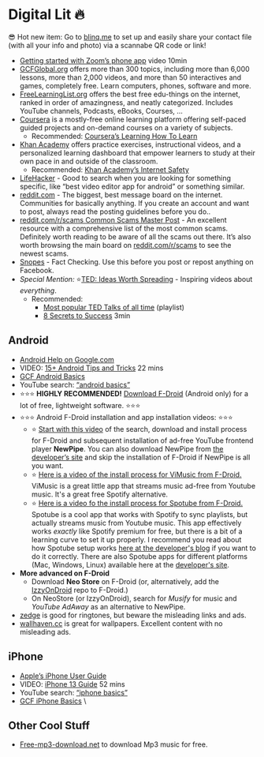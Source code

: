 # Digital Lit 🔥 

😎 Hot new item: Go to [blinq.me](https://blinq.me/) to set up and easily share your contact file (with all your info and photo) via a scannabe QR code or link!

* [Getting started with Zoom’s phone app](https://www.youtube.com/watch?v=sOJkfflN8O4) video 10min
* [GCFGlobal.org](https://edu.gcfglobal.org/en/topics/) offers more than 300 topics, including more than 6,000 lessons, more than 2,000 videos, and more than 50 interactives and games, completely free. Learn computers, phones, software and more.
* [FreeLearningList.org](https://freelearninglist.org/) offers the best free edu-things on the internet, ranked in order of amazingness, and neatly categorized. Includes YouTube channels, Podcasts, eBooks, Courses, ...
* [Coursera](https://www.coursera.org/) is a mostly-free online learning platform offering self-paced guided projects and on-demand courses on a variety of subjects. 
    * Recommended: [Coursera’s Learning How To Learn](https://www.coursera.org/learn/learning-how-to-learn)
* [Khan Academy](https://www.khanacademy.org/) offers practice exercises, instructional videos, and a personalized learning dashboard that empower learners to study at their own pace in and outside of the classroom. 
    * Recommended: [Khan Academy’s Internet Safety](https://www.khanacademy.org/college-careers-more/internet-safety)
* [LifeHacker](https://lifehacker.com/) - Good to search when you are looking for something specific, like “best video editor app for android” or something similar.
* [reddit.com](https://reddit.com) - The biggest, best message board on the internet. Communities for basically anything. If you create an account and want to post, always read the posting guidelines before you do..
* [reddit.com/r/scams Common Scams Master Post](https://www.reddit.com/r/Scams/comments/n00o17/rscams_common_scam_master_post/) - An excellent resource with a comprehensive list of the most common scams. Definitely worth reading to be aware of all the scams out there. It’s also worth browsing the main board on [reddit.com/r/scams](https://reddit.com/r/scams) to see the newest scams.
* [Snopes](www.snopes.com) - Fact Checking. Use this before you post or repost anything on Facebook.
* _Special Mention:_ ⭐[TED: Ideas Worth Spreading](https://www.ted.com/) - Inspiring videos about _everything_.
    * Recommended: 
        * [Most popular TED Talks of all time](https://www.ted.com/playlists/171/the_most_popular_talks_of_all) (playlist)
        * [8 Secrets to Success](https://www.ted.com/talks/richard_st_john_8_secrets_of_success?referrer=playlist-short_talks_to_watch_during_yo&autoplay=true) 3min
## Android
  * [Android Help on Google.com](https://support.google.com/android)
  * VIDEO: [15+ Android Tips and Tricks](https://www.youtube.com/watch?v=aYV0ZPvPaCM) 22 mins
  * [GCF Android Basics](https://edu.gcfglobal.org/en/androidbasics/)
  * YouTube search: [“android basics”](https://www.youtube.com/results?search_query=android+basics)
  * ⭐⭐⭐ **HIGHLY RECOMMENDED!** [Download F-Droid](https://f-droid.org/F-Droid.apk) (Android only) for a lot of free, lightweight software. ⭐⭐⭐
  * ⭐⭐⭐ Android F-Droid installation and app installation videos: ⭐⭐⭐
      * ⭐ [Start with this video](https://drive.google.com/file/d/1A0tEUQvFvqmbw_Ha5BrGJtG69ScWqfX5/view?usp=share_link) of the search, download and install process for F-Droid and subsequent installation of ad-free YouTube frontend player **NewPipe**. You can also download NewPipe from [the developer’s site](https://newpipe.net/) and skip the installation of F-Droid if NewPipe is all you want.
      * ⭐ [Here is a video of the install process for ViMusic from F-Droid.](https://drive.google.com/file/d/1AKR-QFg94Z03dK0NQo7eBlwWgbt-Zrr4/view?usp=share_link) ViMusic is a great little app that streams music ad-free from Youtube music. It's a great free Spotify alternative.
      * ⭐ [Here is a video fo the install process for Spotube from F-Droid.](https://drive.google.com/file/d/1AJBzPx_q4y1pg1Fih1PJAVafkulJs9gU/view?usp=share_link) Spotube is a cool app that works with Spotify to sync playlists, but actually streams music from Youtube music. This app effectively works *exactly* like Spotify premium for free, but there is a bit of a learning curve to set it up properly. I recommend you read about how Spotube setup works [here at the developer's blog](https://spotube.netlify.app/blog/getting-started-with-spotube) if you want to do it correctly. There are also Spotube apps for different platforms (Mac, Windows, Linux) available here at the [developer's site](https://spotube.netlify.app/).
  * **More advanced on F-Droid**
      * Download **Neo Store** on F-Droid (or, alternatively, add the [IzzyOnDroid](https://apt.izzysoft.de/fdroid/) repo to F-Droid.)
      * On NeoStore (or IzzyOnDroid), search for *Musify* for music and *YouTube AdAway* as an alternative to NewPipe.
  * [zedge](https://www.zedge.net/ringtones-and-wallpapers) is good for ringtones, but beware the misleading links and ads.
  * [wallhaven.cc](https://wallhaven.cc/) is great for wallpapers. Excellent content with no misleading ads.
## iPhone
  * [Apple’s iPhone User Guide](https://support.apple.com/guide/iphone/welcome/ios)
  * VIDEO: [iPhone 13 Guide](https://www.youtube.com/watch?v=lEKfxCeBJP0) 52 mins
  * YouTube search: [“iphone basics”](https://www.youtube.com/results?search_query=iphone+basics)
  * [GCF iPhone Basics](https://edu.gcfglobal.org/en/iphonebasics/) \

## Other Cool Stuff
  * [Free-mp3-download.net](https://free-mp3-download.net/) to download Mp3 music for free.
